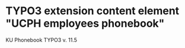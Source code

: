 TYPO3 extension content element "UCPH employees phonebook"
==============================================================

KU Phonebook
TYPO3 v. 11.5
